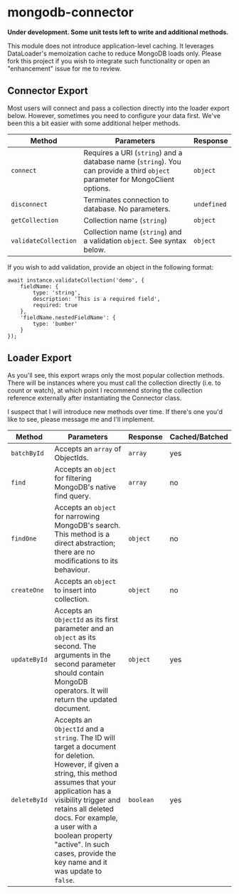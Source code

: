 # mongodb-connector

**Under development. Some unit tests left to write and additional methods.**

This module does not introduce application-level caching. It leverages DataLoader's memoization cache to reduce MongoDB loads only. Please fork this project if you wish to integrate such functionality or open an "enhancement" issue for me to review.

## Connector Export
Most users will connect and pass a collection directly into the loader export below. However, sometimes you need to configure your data first. We've been this a bit easier with some additional helper methods.

|Method|Parameters|Response|
|---|---|---|
|`connect`|Requires a URI (`string`) and a database name (`string`). You can provide a third `object` parameter for MongoClient options.  |`object`|
|`disconnect`|Terminates connection to database. No parameters.|`undefined`|
|`getCollection`|Collection name (`string`)|`object`|
|`validateCollection`|Collection name (`string`) and a validation `object`. See syntax below.|`object`|

If you wish to add validation, provide an object in the following format:

```
await instance.validateCollection('demo', {
    fieldName: {
        type: 'string',
        description: 'This is a required field',
        required: true
    },
    'fieldName.nestedFieldName': {
        type: 'bumber'
    }
});

```

## Loader Export
As you'll see, this export wraps only the most popular collection methods. There will be instances where you must call the collection directly (i.e. to count or watch), at which point I recommend storing the collection reference externally after instantiating the Connector class.

I suspect that I will introduce new methods over time. If there's one you'd like to see, please message me and I'll implement. 

|Method|Parameters|Response|Cached/Batched|
|---|---|---|---|
|`batchById`|Accepts an `array` of ObjectIds.|`array`|yes|
|`find`|Accepts an `object` for filtering MongoDB's native find query.|`array`|no|
|`findOne`|Accepts an `object` for narrowing MongoDB's search. This method is a direct abstraction; there are no modifications to its behaviour.|`object`|no|
|`createOne`|Accepts an `object` to insert into collection.|`object`|no|
|`updateById`|Accepts an `ObjectId` as its first parameter and an `object` as its second. The arguments in the second parameter should contain MongoDB operators. It will return the updated document.|`object`|yes|
|`deleteById`|Accepts an `ObjectId` and a `string`. The ID will target a document for deletion. However, if given a string, this method assumes that your application has a visibility trigger and retains all deleted docs. For example, a user with a boolean property "active". In such cases, provide the key name and it was update to `false`.|`boolean`|yes|
